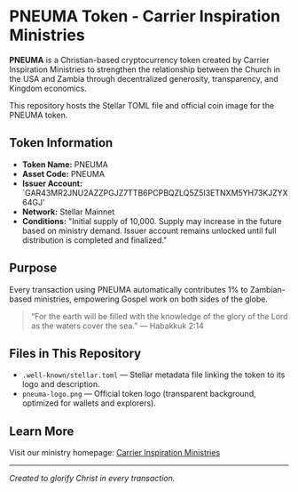 # PNEUMA Token - Carrier Inspiration Ministries

**PNEUMA** is a Christian-based cryptocurrency token created by Carrier Inspiration Ministries to strengthen the relationship between the Church in the USA and Zambia through decentralized generosity, transparency, and Kingdom economics.

This repository hosts the Stellar TOML file and official coin image for the PNEUMA token.

## Token Information

- **Token Name:** PNEUMA
- **Asset Code:** PNEUMA
- **Issuer Account:** `GAR43MR2JNU2AZZPGJZ7TTB6PCPBQZLQ5Z5I3ETNXM5YH73KJZYX64GJ'
- **Network:** Stellar Mainnet
- **Conditions:** "Initial supply of 10,000. Supply may increase in the future based on ministry demand. Issuer account remains unlocked until full distribution is completed and finalized."


## Purpose

Every transaction using PNEUMA automatically contributes 1% to Zambian-based ministries, empowering Gospel work on both sides of the globe.

> “For the earth will be filled with the knowledge of the glory of the Lord as the waters cover the sea.” — Habakkuk 2:14

## Files in This Repository

- `.well-known/stellar.toml` — Stellar metadata file linking the token to its logo and description.
- `pneuma-logo.png` — Official token logo (transparent background, optimized for wallets and explorers).

## Learn More 

Visit our ministry homepage: [Carrier Inspiration Ministries](https://denim-firewall-da7.notion.site/Hello-I-m-Bryce-Nathanial-Carrier-1497a0361320802cbfdbe4db04f8deac)

---

*Created to glorify Christ in every transaction.*
